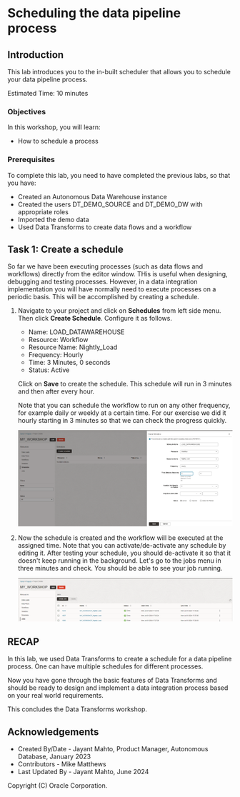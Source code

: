# Scheduling the data pipeline process


## Introduction

This lab introduces you to the in-built scheduler that allows you to schedule your data pipeline process.

Estimated Time: 10 minutes

### Objectives

In this workshop, you will learn:
-	How to schedule a process

### Prerequisites

To complete this lab, you need to have completed the previous labs, so that you have:

- Created an Autonomous Data Warehouse instance
- Created the users DT\_DEMO\_SOURCE and DT\_DEMO\_DW with appropriate roles
- Imported the demo data
- Used Data Transforms to create data flows and a workflow

## Task 1: Create a schedule

So far we have been executing processes (such as data flows and workflows) directly from the editor window. THis is useful when designing, debugging and testing processes. However, in a data integration implementation you will have normally need to execute processes on a periodic basis. This will be accomplished by creating a schedule.

1. Navigate to your project and click on **Schedules** from left side menu. Then click **Create Schedule**. Configure it as follows.

    - Name: LOAD\_DATAWAREHOUSE
    - Resource: Workflow
    - Resource Name: Nightly\_Load
    - Frequency: Hourly
    - Time: 3 Minutes, 0 seconds
    - Status: Active

    Click on **Save** to create the schedule. This schedule will run in 3 minutes and then after every hour. 

    Note that you can schedule the workflow to run on any other frequency, for example daily or weekly at a certain time. For our exercise we did it hourly starting in 3 minutes so that we can check the progress quickly.

    ![Screenshot of create schedule](images/image_sc_01_create_sc.png)

2. Now the schedule is created and the workflow will be executed at the assigned time. Note that you can activate/de-activate any schedule by editing it. After testing your schedule, you should de-activate it so that it doesn't keep running in the background. Let's go to the jobs menu in three minutes and check. You should be able to see your job running.

    ![Screenshot of scheduled job](images/image_sc_01_jobs.png)

## RECAP

In this lab, we used Data Transforms to create a schedule for a data pipeline process. One can have multiple schedules for different processes.

Now you have gone through the basic features of Data Transforms and should be ready to design and implement a data integration process based on your real world requirements.

This concludes the Data Transforms workshop.

## Acknowledgements

- Created By/Date - Jayant Mahto, Product Manager, Autonomous Database, January 2023
- Contributors - Mike Matthews
- Last Updated By - Jayant Mahto, June 2024

Copyright (C)  Oracle Corporation.
